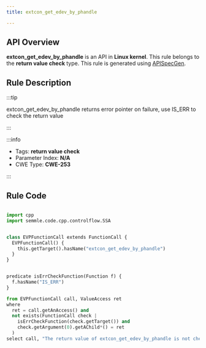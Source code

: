 ```yaml
---
title: extcon_get_edev_by_phandle

---
```



## API Overview
**extcon_get_edev_by_phandle** is an API in **Linux kernel**. This rule belongs to the **return value check** type. This rule is generated using [APISpecGen](../../tools/APISpecGen).
## Rule Description

:::tip

extcon_get_edev_by_phandle returns error pointer on failure, use IS_ERR to check the return value

:::

:::info

- Tags: **return value check**
- Parameter Index: **N/A**
- CWE Type: **CWE-253**

:::

## Rule Code
```python

import cpp
import semmle.code.cpp.controlflow.SSA


class EVPFunctionCall extends FunctionCall {
  EVPFunctionCall() {
    this.getTarget().hasName("extcon_get_edev_by_phandle")
  }
}


predicate isErrCheckFunction(Function f) {
  f.hasName("IS_ERR") 
}

from EVPFunctionCall call, ValueAccess ret
where
  ret = call.getAnAccess() and
  not exists(FunctionCall check |
    isErrCheckFunction(check.getTarget()) and
    check.getArgument(0).getAChild*() = ret
  )
select call, "The return value of extcon_get_edev_by_phandle is not checked with IS_ERR."
    
```